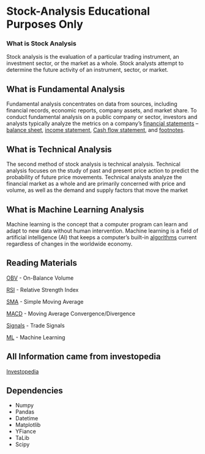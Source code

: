 # Stock-Analysis Educational Purposes Only 
### What is Stock Analysis 
Stock analysis is the evaluation of a particular trading instrument, an investment sector, or the market as a whole. Stock analysts attempt to determine the future activity of an instrument, sector, or market.

## What is Fundamental Analysis 
Fundamental analysis concentrates on data from sources, including financial records, economic reports, company assets, and market share. To conduct fundamental analysis on a public company or sector, investors and analysts typically analyze the metrics on a company’s <a href="https://www.investopedia.com/terms/f/financial-statements.asp">financial statements</a> – <a href="https://www.investopedia.com/terms/b/balancesheet.asp">balance sheet</a>, <a href="https://www.investopedia.com/terms/i/incomestatement.asp">income statement</a>, <a href="">Cash flow statement</a>, and <a href="https://www.investopedia.com/terms/f/footnote.asp"> footnotes</a>.

## What is Technical Analysis 
The second method of stock analysis is technical analysis. Technical analysis focuses on the study of past and present price action to predict the probability of future price movements. Technical analysts analyze the financial market as a whole and are primarily concerned with price and volume, as well as the demand and supply factors that move the market

## What is Machine Learning Analysis
Machine learning is the concept that a computer program can learn and adapt to new data without human intervention. Machine learning is a field of artificial intelligence</a> (AI) that keeps a computer’s built-in <a href="https://www.investopedia.com/terms/a/algorithm.asp">algorithms</a> current regardless of changes in the worldwide economy.

## Reading Materials
<a href="https://www.investopedia.com/terms/o/onbalancevolume.asp">OBV</a> - On-Balance Volume

<a href="https://www.investopedia.com/terms/r/rsi.asp">RSI</a> - Relative Strength Index

<a href="https://www.investopedia.com/terms/s/sma.asp">SMA</a> - Simple Moving Average

<a href="https://www.investopedia.com/terms/s/sma.asp">MACD</a> - Moving Average Convergence/Divergence

<a href="https://www.investopedia.com/terms/t/trade-signal.asp#:~:text=Key%20Takeaways,allocations%20or%20take%20new%20positions.">Signals</a> - Trade Signals

<a href="https://www.investopedia.com/terms/m/machine-learning.asp">ML</a> - Machine Learning 

## All Information came from investopedia 
<a href="https://www.investopedia.com/"> Investopedia </a>

## Dependencies
- Numpy
- Pandas
- Datetime
- Matplotlib
- YFiance
- TaLib
- Scipy
